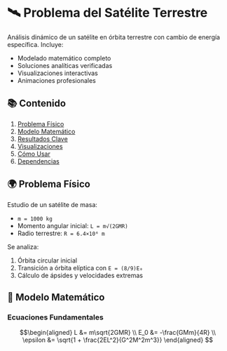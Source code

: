 # 🛰️ Problema del Satélite Terrestre

Análisis dinámico de un satélite en órbita terrestre con cambio de energía específica. Incluye:
- Modelado matemático completo
- Soluciones analíticas verificadas
- Visualizaciones interactivas
- Animaciones profesionales

## 📚 Contenido
1. [Problema Físico](#-problema-físico)
2. [Modelo Matemático](#-modelo-matemático)
3. [Resultados Clave](#-resultados-clave)
4. [Visualizaciones](#-visualizaciones)
5. [Cómo Usar](#-cómo-usar)
6. [Dependencias](#-dependencias)

## 🌍 Problema Físico
Estudio de un satélite de masa:
- `m = 1000 kg`
- Momento angular inicial: `L = m√(2GMR)`
- Radio terrestre: `R = 6.4×10⁶ m`

Se analiza:
1. Órbita circular inicial
2. Transición a órbita elíptica con `E = (8/9)E₀`
3. Cálculo de ápsides y velocidades extremas

## 📐 Modelo Matemático
### Ecuaciones Fundamentales
```math
\begin{aligned}
L &= m\sqrt{2GMR} \\
E_0 &= -\frac{GMm}{4R} \\
\epsilon &= \sqrt{1 + \frac{2EL^2}{G^2M^2m^3}}
\end{aligned}
